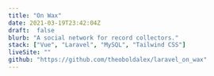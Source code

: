 ```yaml
---
title: "On Wax"
date: 2021-03-19T23:42:04Z
draft:  false
blurb: "A social network for record collectors."
stack: ["Vue", "Laravel", "MySQL", "Tailwind CSS"]
liveSite: ""
github: "https://github.com/theoboldalex/laravel_on_wax"
---
```

